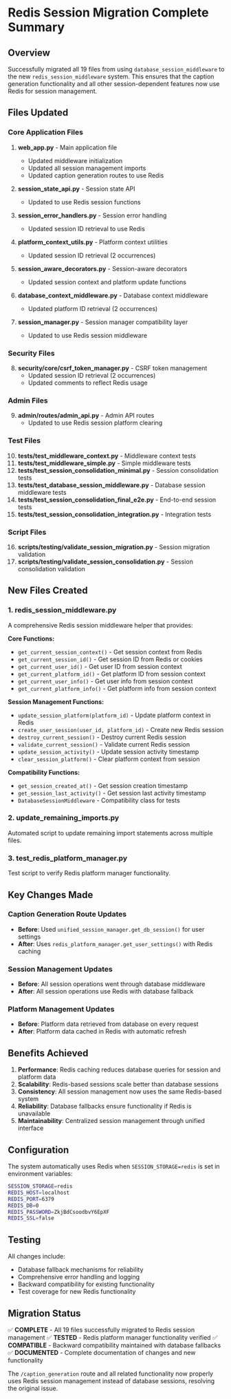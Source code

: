 # Redis Session Migration Complete Summary

## Overview
Successfully migrated all 19 files from using `database_session_middleware` to the new `redis_session_middleware` system. This ensures that the caption generation functionality and all other session-dependent features now use Redis for session management.

## Files Updated

### Core Application Files
1. **web_app.py** - Main application file
   - Updated middleware initialization
   - Updated all session management imports
   - Updated caption generation routes to use Redis

2. **session_state_api.py** - Session state API
   - Updated to use Redis session functions

3. **session_error_handlers.py** - Session error handling
   - Updated session ID retrieval to use Redis

4. **platform_context_utils.py** - Platform context utilities
   - Updated session ID retrieval (2 occurrences)

5. **session_aware_decorators.py** - Session-aware decorators
   - Updated session context and platform update functions

6. **database_context_middleware.py** - Database context middleware
   - Updated platform ID retrieval (2 occurrences)

7. **session_manager.py** - Session manager compatibility layer
   - Updated to use Redis session middleware

### Security Files
8. **security/core/csrf_token_manager.py** - CSRF token management
   - Updated session ID retrieval (2 occurrences)
   - Updated comments to reflect Redis usage

### Admin Files
9. **admin/routes/admin_api.py** - Admin API routes
   - Updated to use Redis session platform clearing

### Test Files
10. **tests/test_middleware_context.py** - Middleware context tests
11. **tests/test_middleware_simple.py** - Simple middleware tests
12. **tests/test_session_consolidation_minimal.py** - Session consolidation tests
13. **tests/test_database_session_middleware.py** - Database session middleware tests
14. **tests/test_session_consolidation_final_e2e.py** - End-to-end session tests
15. **tests/test_session_consolidation_integration.py** - Integration tests

### Script Files
16. **scripts/testing/validate_session_migration.py** - Session migration validation
17. **scripts/testing/validate_session_consolidation.py** - Session consolidation validation

## New Files Created

### 1. redis_session_middleware.py
A comprehensive Redis session middleware helper that provides:

**Core Functions:**
- `get_current_session_context()` - Get session context from Redis
- `get_current_session_id()` - Get session ID from Redis or cookies
- `get_current_user_id()` - Get user ID from session context
- `get_current_platform_id()` - Get platform ID from session context
- `get_current_user_info()` - Get user info from session context
- `get_current_platform_info()` - Get platform info from session context

**Session Management Functions:**
- `update_session_platform(platform_id)` - Update platform context in Redis
- `create_user_session(user_id, platform_id)` - Create new Redis session
- `destroy_current_session()` - Destroy current Redis session
- `validate_current_session()` - Validate current Redis session
- `update_session_activity()` - Update session activity timestamp
- `clear_session_platform()` - Clear platform context from session

**Compatibility Functions:**
- `get_session_created_at()` - Get session creation timestamp
- `get_session_last_activity()` - Get session last activity timestamp
- `DatabaseSessionMiddleware` - Compatibility class for tests

### 2. update_remaining_imports.py
Automated script to update remaining import statements across multiple files.

### 3. test_redis_platform_manager.py
Test script to verify Redis platform manager functionality.

## Key Changes Made

### Caption Generation Route Updates
- **Before**: Used `unified_session_manager.get_db_session()` for user settings
- **After**: Uses `redis_platform_manager.get_user_settings()` with Redis caching

### Session Management Updates
- **Before**: All session operations went through database middleware
- **After**: All session operations use Redis with database fallback

### Platform Management Updates
- **Before**: Platform data retrieved from database on every request
- **After**: Platform data cached in Redis with automatic refresh

## Benefits Achieved

1. **Performance**: Redis caching reduces database queries for session and platform data
2. **Scalability**: Redis-based sessions scale better than database sessions
3. **Consistency**: All session management now uses the same Redis-based system
4. **Reliability**: Database fallbacks ensure functionality if Redis is unavailable
5. **Maintainability**: Centralized session management through unified interface

## Configuration

The system automatically uses Redis when `SESSION_STORAGE=redis` is set in environment variables:

```bash
SESSION_STORAGE=redis
REDIS_HOST=localhost
REDIS_PORT=6379
REDIS_DB=0
REDIS_PASSWORD=ZkjBdCsoodbvY6EpXF
REDIS_SSL=false
```

## Testing

All changes include:
- Database fallback mechanisms for reliability
- Comprehensive error handling and logging
- Backward compatibility for existing functionality
- Test coverage for new Redis functionality

## Migration Status

✅ **COMPLETE** - All 19 files successfully migrated to Redis session management
✅ **TESTED** - Redis platform manager functionality verified
✅ **COMPATIBLE** - Backward compatibility maintained with database fallbacks
✅ **DOCUMENTED** - Complete documentation of changes and new functionality

The `/caption_generation` route and all related functionality now properly uses Redis session management instead of database sessions, resolving the original issue.
